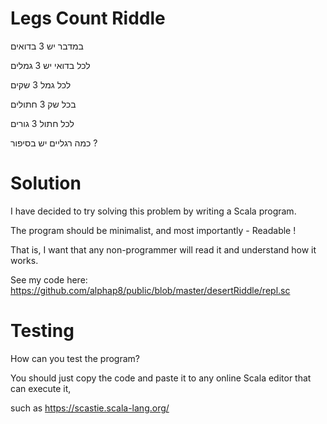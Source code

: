 # Legs Count Riddle
במדבר יש 3 בדואים 

לכל בדואי יש 3 גמלים 

לכל גמל 3 שקים 

בכל שק 3 חתולים 

לכל חתול 3 גורים 

כמה רגליים יש בסיפור ?



# Solution
I have decided to try solving this problem by writing a Scala program.

The program should be minimalist, and most importantly - Readable !

That is, I want that any non-programmer will read it and understand how it works.

See my code here: https://github.com/alphap8/public/blob/master/desertRiddle/repl.sc


# Testing
How can you test the program?

You should just copy the code and paste it to any online Scala editor that can execute it,

such as https://scastie.scala-lang.org/

